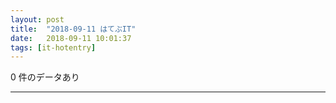 ```yaml
---
layout: post
title:  "2018-09-11 はてぶIT"
date:   2018-09-11 10:01:37
tags: [it-hotentry]
---
```

0 件のデータあり

<hr>
